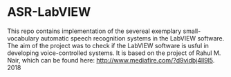 # ASR-LabVIEW

This repo contains implementation of the severeal exemplary small-vocabulary automatic speech recognition systems in the LabVIEW software. The aim of the project was to check if the LabVIEW software is usful in developing voice-controlled systems. It is based on the project of Rahul M. Nair, which can be found here: http://www.mediafire.com/?d9vidbj4ll9l5. 2018 
